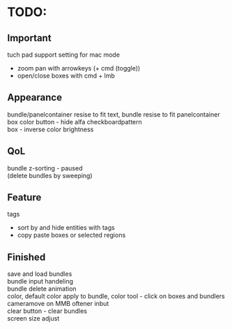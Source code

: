 # TODO:

## Important  
tuch pad support
setting for mac mode  
- zoom pan with arrowkeys (+ cmd (toggle))
- open/close boxes with cmd + lmb

## Appearance  
bundle/panelcontainer resise to fit text, bundle resise to fit panelcontainer  
box color button - hide alfa checkboardpattern  
box - inverse color brightness  


## QoL
bundle z-sorting - paused  
(delete bundles by sweeping)  


## Feature
tags  
- sort by and hide entities with tags  
- copy paste boxes or selected regions


## Finished
save and load bundles  
bundle input handeling  
bundle delete animation  
color, default color apply to bundle, color tool - click on boxes and bundlers  
cameramove on MMB oftener inbut  
clear button - clear bundles  
screen size adjust

